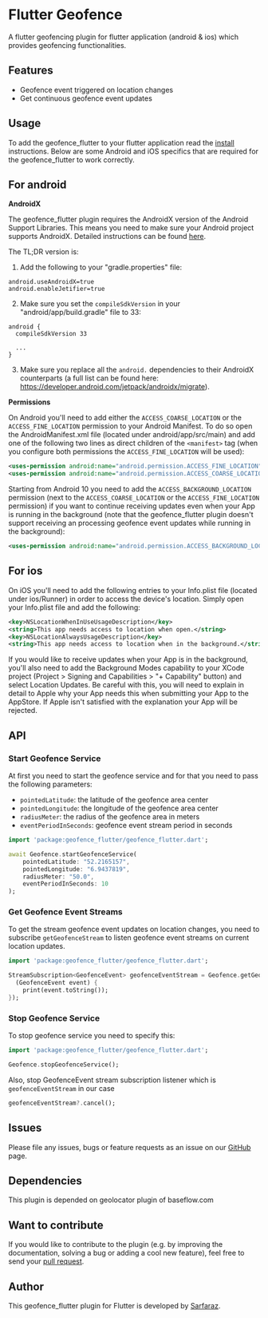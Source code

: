 # Flutter Geofence

A flutter geofencing plugin for flutter application (android & ios) which provides geofencing functionalities.

## Features

* Geofence event triggered on location changes
* Get continuous geofence event updates

## Usage

To add the geofence_flutter to your flutter application read the [install](https://pub.dev/packages/geofence_flutter/install) instructions. Below are some Android and iOS specifics that are required for the geofence_flutter to work correctly.

## For android

**AndroidX**

The geofence_flutter plugin requires the AndroidX version of the Android Support Libraries. This means you need to make sure your Android project supports AndroidX. Detailed instructions can be found [here](https://flutter.dev/docs/development/packages-and-plugins/androidx-compatibility).

The TL;DR version is:

1. Add the following to your "gradle.properties" file:

```
android.useAndroidX=true
android.enableJetifier=true
```
2. Make sure you set the `compileSdkVersion` in your "android/app/build.gradle" file to 33:

```
android {
  compileSdkVersion 33

  ...
}
```
3. Make sure you replace all the `android.` dependencies to their AndroidX counterparts (a full list can be found here: https://developer.android.com/jetpack/androidx/migrate).

**Permissions**

On Android you'll need to add either the `ACCESS_COARSE_LOCATION` or the `ACCESS_FINE_LOCATION` permission to your Android Manifest. To do so open the AndroidManifest.xml file (located under android/app/src/main) and add one of the following two lines as direct children of the `<manifest>` tag (when you configure both permissions the `ACCESS_FINE_LOCATION` will be used):

``` xml
<uses-permission android:name="android.permission.ACCESS_FINE_LOCATION" />
<uses-permission android:name="android.permission.ACCESS_COARSE_LOCATION" />
```

Starting from Android 10 you need to add the `ACCESS_BACKGROUND_LOCATION` permission (next to the `ACCESS_COARSE_LOCATION` or the `ACCESS_FINE_LOCATION` permission) if you want to continue receiving updates even when your App is running in the background (note that the geofence_flutter plugin doesn't support receiving an processing geofence event updates while running in the background):

``` xml
<uses-permission android:name="android.permission.ACCESS_BACKGROUND_LOCATION" />
```

## For ios

On iOS you'll need to add the following entries to your Info.plist file (located under ios/Runner) in order to access the device's location. Simply open your Info.plist file and add the following:

``` xml
<key>NSLocationWhenInUseUsageDescription</key>
<string>This app needs access to location when open.</string>
<key>NSLocationAlwaysUsageDescription</key>
<string>This app needs access to location when in the background.</string>
```

If you would like to receive updates when your App is in the background, you'll also need to add the Background Modes capability to your XCode project (Project > Signing and Capabilities > "+ Capability" button) and select Location Updates. Be careful with this, you will need to explain in detail to Apple why your App needs this when submitting your App to the AppStore. If Apple isn't satisfied with the explanation your App will be rejected.


## API

### Start Geofence Service

At first you need to start the geofence service and for that you need to pass the following parameters:

- `pointedLatitude`: the latitude of the geofence area center
- `pointedLongitude`: the longitude of the geofence area center
- `radiusMeter`: the radius of the geofence area in meters
- `eventPeriodInSeconds`: geofence event stream period in seconds

``` dart
import 'package:geofence_flutter/geofence_flutter.dart';

await Geofence.startGeofenceService(
    pointedLatitude: "52.2165157",
    pointedLongitude: "6.9437819",
    radiusMeter: "50.0",
    eventPeriodInSeconds: 10
);
```

### Get Geofence Event Streams

To get the stream geofence event updates on location changes, you need to subscribe `getGeofenceStream` to listen geofence event streams on current location updates.

``` dart
import 'package:geofence_flutter/geofence_flutter.dart';

StreamSubscription<GeofenceEvent> geofenceEventStream = Geofence.getGeofenceStream()?.listen(
  (GeofenceEvent event) {
    print(event.toString());
});
```
### Stop Geofence Service
To stop geofence service you need to specify this:

``` dart
import 'package:geofence_flutter/geofence_flutter.dart';

Geofence.stopGeofenceService();
```
Also, stop GeofenceEvent stream subscription listener which is `geofenceEventStream` in our case

``` dart
geofenceEventStream?.cancel();
```

## Issues

Please file any issues, bugs or feature requests as an issue on our [GitHub](https://github.com/SarfarazAhmed008/geofence/issues) page.

## Dependencies

This plugin is depended on geolocator plugin of baseflow.com

## Want to contribute

If you would like to contribute to the plugin (e.g. by improving the documentation, solving a bug or adding a cool new feature), feel free to send your [pull request](https://github.com/SarfarazAhmed008/geofence/pulls).

## Author

This geofence_flutter plugin for Flutter is developed by [Sarfaraz](https://sarfaraz.me/).
